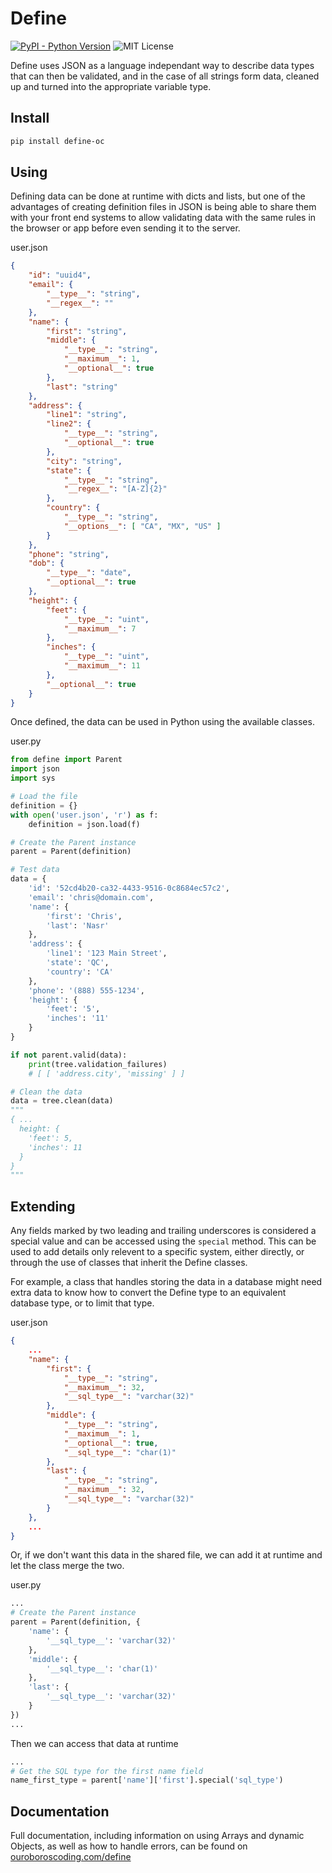 # Define

[![PyPI - Python Version](https://img.shields.io/pypi/v/define-oc.svg)](https://pypi.org/project/define-oc/) ![MIT License](https://img.shields.io/npm/l/@ouroboros/define.svg)

Define uses JSON as a language independant way to describe data types that can then be validated, and in the case of all strings form data, cleaned up and turned into the appropriate variable type.

## Install
```bash
pip install define-oc
```

## Using
Defining data can be done at runtime with dicts and lists, but one of the advantages of creating definition files in JSON is being able to share them with your front end systems to allow validating data with the same rules in the browser or app before even sending it to the server.

user.json
```json
{
	"id": "uuid4",
	"email": {
		"__type__": "string",
		"__regex__": ""
	},
	"name": {
		"first": "string",
		"middle": {
			"__type__": "string",
			"__maximum__": 1,
			"__optional__": true
		},
		"last": "string"
	},
	"address": {
		"line1": "string",
		"line2": {
			"__type__": "string",
			"__optional__": true
		},
		"city": "string",
		"state": {
			"__type__": "string",
			"__regex__": "[A-Z]{2}"
		},
		"country": {
			"__type__": "string",
			"__options__": [ "CA", "MX", "US" ]
		}
	},
	"phone": "string",
	"dob": {
		"__type__": "date",
		"__optional__": true
	},
	"height": {
		"feet": {
			"__type__": "uint",
			"__maximum__": 7
		},
		"inches": {
			"__type__": "uint",
			"__maximum__": 11
		},
		"__optional__": true
	}
}
```

Once defined, the data can be used in Python using the available classes.

user.py
```python
from define import Parent
import json
import sys

# Load the file
definition = {}
with open('user.json', 'r') as f:
	definition = json.load(f)

# Create the Parent instance
parent = Parent(definition)

# Test data
data = {
	'id': '52cd4b20-ca32-4433-9516-0c8684ec57c2',
	'email': 'chris@domain.com',
	'name': {
		'first': 'Chris',
		'last': 'Nasr'
	},
	'address': {
		'line1': '123 Main Street',
		'state': 'QC',
		'country': 'CA'
	},
	'phone': '(888) 555-1234',
	'height': {
		'feet': '5',
		'inches': '11'
	}
}

if not parent.valid(data):
	print(tree.validation_failures)
	# [ [ 'address.city', 'missing' ] ]

# Clean the data
data = tree.clean(data)
"""
{ ...
  height: {
    'feet': 5,
    'inches': 11
  }
}
"""
```

## Extending
Any fields marked by two leading and trailing underscores is considered a special value and can be accessed using the `special` method. This can be used to add details only relevent to a specific system, either directly, or through the use of classes that inherit the Define classes.

For example, a class that handles storing the data in a database might need extra data to know how to convert the Define type to an equivalent database type, or to limit that type.

user.json
```json
{
	...
	"name": {
		"first": {
			"__type__": "string",
			"__maximum__": 32,
			"__sql_type__": "varchar(32)"
		},
		"middle": {
			"__type__": "string",
			"__maximum__": 1,
			"__optional__": true,
			"__sql_type__": "char(1)"
		},
		"last": {
			"__type__": "string",
			"__maximum__": 32,
			"__sql_type__": "varchar(32)"
		}
	},
	...
}
```

Or, if we don't want this data in the shared file, we can add it at runtime and let the class merge the two.

user.py
```python
...
# Create the Parent instance
parent = Parent(definition, {
	'name': {
		'__sql_type__': 'varchar(32)'
	},
	'middle': {
		'__sql_type__': 'char(1)'
	},
	'last': {
		'__sql_type__': 'varchar(32)'
	}
})
...
```

Then we can access that data at runtime

```python
...
# Get the SQL type for the first name field
name_first_type = parent['name']['first'].special('sql_type')
```

## Documentation
Full documentation, including information on using Arrays and dynamic Objects, as well as how to handle errors, can be found on [ouroboroscoding.com/define](https://ouroboroscoding.com/define)